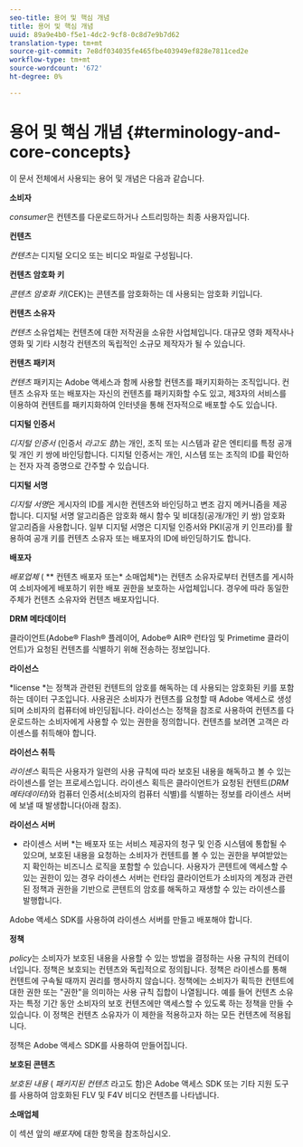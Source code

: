 ```yaml
---
seo-title: 용어 및 핵심 개념
title: 용어 및 핵심 개념
uuid: 89a9e4b0-f5e1-4dc2-9cf8-0c8d7e9b7d62
translation-type: tm+mt
source-git-commit: 7e8df034035fe465fbe403949ef828e7811ced2e
workflow-type: tm+mt
source-wordcount: '672'
ht-degree: 0%

---
```



# 용어 및 핵심 개념 {#terminology-and-core-concepts}

이 문서 전체에서 사용되는 용어 및 개념은 다음과 같습니다.

**소비자**

*consumer*&#x200B;은 컨텐츠를 다운로드하거나 스트리밍하는 최종 사용자입니다.

**컨텐츠**

*컨텐츠는* 디지털 오디오 또는 비디오 파일로 구성됩니다.

**컨텐츠 암호화 키**

*콘텐츠 암호화 키*(CEK)는 콘텐츠를 암호화하는 데 사용되는 암호화 키입니다.

**컨텐츠 소유자**

*컨텐츠* 소유업체는 컨텐츠에 대한 저작권을 소유한 사업체입니다. 대규모 영화 제작사나 영화 및 기타 시청각 컨텐츠의 독립적인 소규모 제작자가 될 수 있습니다.

**컨텐츠 패키저**

*컨텐츠* 패키지는 Adobe 액세스과 함께 사용할 컨텐츠를 패키지화하는 조직입니다. 컨텐츠 소유자 또는 배포자는 자신의 컨텐츠를 패키지화할 수도 있고, 제3자의 서비스를 이용하여 컨텐트를 패키지화하여 인터넷을 통해 전자적으로 배포할 수도 있습니다.

**디지털 인증서**

*디지털 인증서* (인증서 *라고도 함*)는 개인, 조직 또는 시스템과 같은 엔티티를 특정 공개 및 개인 키 쌍에 바인딩합니다. 디지털 인증서는 개인, 시스템 또는 조직의 ID를 확인하는 전자 자격 증명으로 간주할 수 있습니다.

**디지털 서명**

*디지털 서명*&#x200B;은 게시자의 ID를 게시한 컨텐츠와 바인딩하고 변조 감지 메커니즘을 제공합니다. 디지털 서명 알고리즘은 암호화 해시 함수 및 비대칭(공개/개인 키 쌍) 암호화 알고리즘을 사용합니다. 일부 디지털 서명은 디지털 인증서와 PKI(공개 키 인프라)를 활용하여 공개 키를 컨텐츠 소유자 또는 배포자의 ID에 바인딩하기도 합니다.

**배포자**

*배포업체* ( ** 컨텐츠 배포자 또는* 소매업체*)는 컨텐츠 소유자로부터 컨텐츠를 게시하여 소비자에게 배포하기 위한 배포 권한을 보호하는 사업체입니다. 경우에 따라 동일한 주체가 컨텐츠 소유자와 컨텐츠 배포자입니다.

**DRM 메타데이터**

클라이언트(Adobe® Flash® 플레이어, Adobe® AIR® 런타임 및 Primetime 클라이언트)가 요청된 컨텐츠를 식별하기 위해 전송하는 정보입니다.

**라이선스**

*license *는 정책과 관련된 컨텐트의 암호를 해독하는 데 사용되는 암호화된 키를 포함하는 데이터 구조입니다. 사용권은 소비자가 컨텐츠를 요청할 때 Adobe 액세스로 생성되며 소비자의 컴퓨터에 바인딩됩니다. 라이선스는 정책을 참조로 사용하여 컨텐츠를 다운로드하는 소비자에게 사용할 수 있는 권한을 정의합니다. 컨텐츠를 보려면 고객은 라이센스를 취득해야 합니다.

**라이선스 취득**

*라이센스* 획득은 사용자가 일련의 사용 규칙에 따라 보호된 내용을 해독하고 볼 수 있는 라이센스를 얻는 프로세스입니다. 라이센스 획득은 클라이언트가 요청된 컨텐트(*DRM 메타데이터*)와 컴퓨터 인증서(소비자의 컴퓨터 식별)를 식별하는 정보를 라이센스 서버에 보낼 때 발생합니다(아래 참조).

**라이선스 서버**

* 라이센스 서버 *는 배포자 또는 서비스 제공자의 청구 및 인증 시스템에 통합될 수 있으며, 보호된 내용을 요청하는 소비자가 컨텐트를 볼 수 있는 권한을 부여받았는지 확인하는 비즈니스 로직을 포함할 수 있습니다. 사용자가 콘텐트에 액세스할 수 있는 권한이 있는 경우 라이센스 서버는 런타임 클라이언트가 소비자의 계정과 관련된 정책과 권한을 기반으로 콘텐트의 암호를 해독하고 재생할 수 있는 라이센스를 발행합니다.

Adobe 액세스 SDK를 사용하여 라이센스 서버를 만들고 배포해야 합니다.

**정책**

*policy*&#x200B;는 소비자가 보호된 내용을 사용할 수 있는 방법을 결정하는 사용 규칙의 컨테이너입니다. 정책은 보호되는 컨텐츠와 독립적으로 정의됩니다. 정책은 라이센스를 통해 컨텐트에 구속될 때까지 권리를 행사하지 않습니다. 정책에는 소비자가 획득한 컨텐트에 대한 권한 또는 &quot;권한&quot;을 의미하는 사용 규칙 집합이 나열됩니다. 예를 들어 컨텐츠 소유자는 특정 기간 동안 소비자의 보호 컨텐츠에만 액세스할 수 있도록 하는 정책을 만들 수 있습니다. 이 정책은 컨텐츠 소유자가 이 제한을 적용하고자 하는 모든 컨텐츠에 적용됩니다.

정책은 Adobe 액세스 SDK를 사용하여 만들어집니다.

**보호된 콘텐츠**

*보호된 내용* ( *패키지된 컨텐츠* 라고도 함)은 Adobe 액세스 SDK 또는 기타 지원 도구를 사용하여 암호화된 FLV 및 F4V 비디오 컨텐츠를 나타냅니다.

**소매업체**

이 섹션 앞의 *배포자*&#x200B;에 대한 항목을 참조하십시오.
